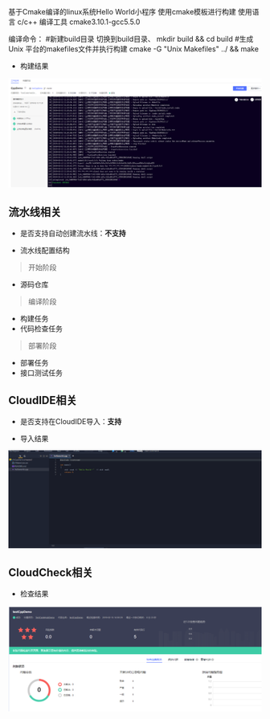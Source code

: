 基于Cmake编译的linux系统Hello World小程序
使用cmake模板进行构建
使用语言 c/c++
编译工具 cmake3.10.1-gcc5.5.0

编译命令：
#新建build目录 切换到build目录、
mkdir build && cd build 
#生成Unix 平台的makefiles文件并执行构建
cmake -G "Unix Makefiles" ../ && make

* 构建结果

![构建结果](./images/cppDemo-构建截图.PNG)

## 流水线相关

- 是否支持自动创建流水线：**不支持**

- 流水线配置结构

> 开始阶段
+ 源码仓库

> 编译阶段
+ 构建任务
+ 代码检查任务

> 部署阶段
+ 部署任务
+ 接口测试任务

## CloudIDE相关

- 是否支持在CloudIDE导入：**支持**

* 导入结果

![导入结果](./images/cppDemo-CloudeIDE截图.PNG)

## CloudCheck相关

* 检查结果

![检查结果](./images/cppDemo-代码检查截图.PNG)